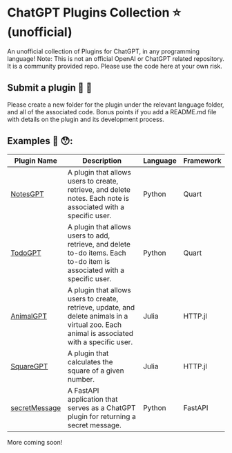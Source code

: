 # ChatGPT Plugins Collection ⭐️ (unofficial)

An unofficial collection of Plugins for ChatGPT, in any programming language! Note: This is not an official OpenAI or ChatGPT related repository. It is a community provided repo. Please use the code here at your own risk.

## Submit a plugin 🫵 🔌

Please create a new folder for the plugin under the relevant language folder, and all of the associated code. Bonus points if you add a README.md file with details on the plugin and its development process.

## Examples 👀 😯:

| Plugin Name  | Description | Language | Framework |
|--------------|-------------|----------|-----------|
| [NotesGPT](https://github.com/logankilpatrick/ChatGPT-Plugins-Collection/tree/main/python/NotesGPT) | A plugin that allows users to create, retrieve, and delete notes. Each note is associated with a specific user. | Python | Quart |
| [TodoGPT](https://github.com/logankilpatrick/ChatGPT-Plugins-Collection/tree/main/python/TodoGPT) | A plugin that allows users to add, retrieve, and delete to-do items. Each to-do item is associated with a specific user. | Python | Quart |
| [AnimalGPT](https://github.com/logankilpatrick/ChatGPT-Plugins-Collection/tree/main/julia/AnimalGPT) | A plugin that allows users to create, retrieve, update, and delete animals in a virtual zoo. Each animal is associated with a specific user. | Julia | HTTP.jl |
| [SquareGPT](https://github.com/logankilpatrick/ChatGPT-Plugins-Collection/tree/main/julia/SquareGPT) | A plugin that calculates the square of a given number. | Julia | HTTP.jl |
| [secretMessage](https://github.com/logankilpatrick/ChatGPT-Plugins-Collection/tree/main/python/secretMessage) | A FastAPI application that serves as a ChatGPT plugin for returning a secret message. | Python | FastAPI |

More coming soon! 